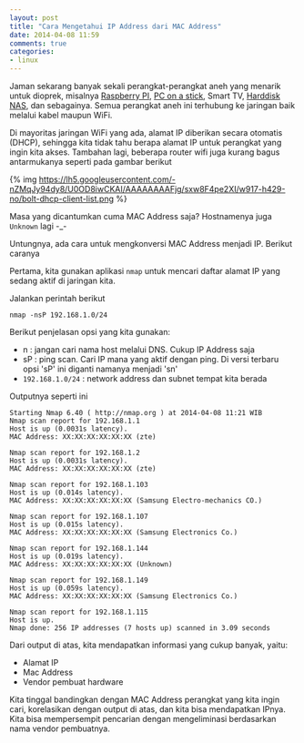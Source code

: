 ```yaml
---
layout: post
title: "Cara Mengetahui IP Address dari MAC Address"
date: 2014-04-08 11:59
comments: true
categories: 
- linux
---
```




Jaman sekarang banyak sekali perangkat-perangkat aneh yang menarik untuk dioprek, misalnya [Raspberry PI](http://en.wikipedia.org/wiki/Raspberry_Pi), [PC on a stick](http://en.wikipedia.org/wiki/PC-on-a-stick), Smart TV, [Harddisk NAS](http://www.wd.com/en/products/products.aspx?id=280), dan sebagainya. Semua perangkat aneh ini terhubung ke jaringan baik melalui kabel maupun WiFi.

Di mayoritas jaringan WiFi yang ada, alamat IP diberikan secara otomatis (DHCP), sehingga kita tidak tahu berapa alamat IP untuk perangkat yang ingin kita akses. Tambahan lagi, beberapa router wifi juga kurang bagus antarmukanya seperti pada gambar berikut

{% img https://lh5.googleusercontent.com/-nZMqJy94dy8/U0OD8iwCKAI/AAAAAAAAFjg/sxw8F4pe2XI/w917-h429-no/bolt-dhcp-client-list.png %}

Masa yang dicantumkan cuma MAC Address saja? Hostnamenya juga `Unknown` lagi -_-

Untungnya, ada cara untuk mengkonversi MAC Address menjadi IP. Berikut caranya

<!--more-->

Pertama, kita gunakan aplikasi `nmap` untuk mencari daftar alamat IP yang sedang aktif di jaringan kita.

Jalankan perintah berikut
```
nmap -nsP 192.168.1.0/24
```

Berikut penjelasan opsi yang kita gunakan:

* n  : jangan cari nama host melalui DNS. Cukup IP Address saja
* sP : ping scan. Cari IP mana yang aktif dengan ping. Di versi terbaru opsi 'sP' ini diganti namanya menjadi 'sn'
* `192.168.1.0/24` : network address dan subnet tempat kita berada

Outputnya seperti ini

```
Starting Nmap 6.40 ( http://nmap.org ) at 2014-04-08 11:21 WIB
Nmap scan report for 192.168.1.1
Host is up (0.0031s latency).
MAC Address: XX:XX:XX:XX:XX:XX (zte)

Nmap scan report for 192.168.1.2
Host is up (0.0031s latency).
MAC Address: XX:XX:XX:XX:XX:XX (zte)

Nmap scan report for 192.168.1.103
Host is up (0.014s latency).
MAC Address: XX:XX:XX:XX:XX:XX (Samsung Electro-mechanics CO.)

Nmap scan report for 192.168.1.107
Host is up (0.015s latency).
MAC Address: XX:XX:XX:XX:XX:XX (Samsung Electronics Co.)

Nmap scan report for 192.168.1.144
Host is up (0.019s latency).
MAC Address: XX:XX:XX:XX:XX:XX (Unknown)

Nmap scan report for 192.168.1.149
Host is up (0.059s latency).
MAC Address: XX:XX:XX:XX:XX:XX (Samsung Electronics Co.)

Nmap scan report for 192.168.1.115
Host is up.
Nmap done: 256 IP addresses (7 hosts up) scanned in 3.09 seconds
```

Dari output di atas, kita mendapatkan informasi yang cukup banyak, yaitu:

* Alamat IP
* Mac Address
* Vendor pembuat hardware

Kita tinggal bandingkan dengan MAC Address perangkat yang kita ingin cari, korelasikan dengan output di atas, dan kita bisa mendapatkan IPnya. Kita bisa mempersempit pencarian dengan mengeliminasi berdasarkan nama vendor pembuatnya.
